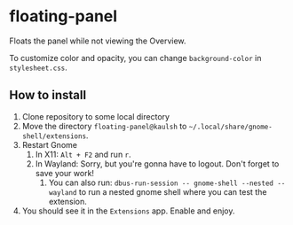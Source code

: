 # floating-panel

Floats the panel while not viewing the Overview.

To customize color and opacity, you can change `background-color` in `stylesheet.css`.

## How to install

1. Clone repository to some local directory
2. Move the directory `floating-panel@kaulsh` to `~/.local/share/gnome-shell/extensions`.
3. Restart Gnome
   1. In X11: `Alt + F2` and run `r`.
   2. In Wayland: Sorry, but you're gonna have to logout. Don't forget to save your work!
      1. You can also run: `dbus-run-session -- gnome-shell --nested --wayland` to run a nested gnome shell where you can test the extension.
4. You should see it in the `Extensions` app. Enable and enjoy.


